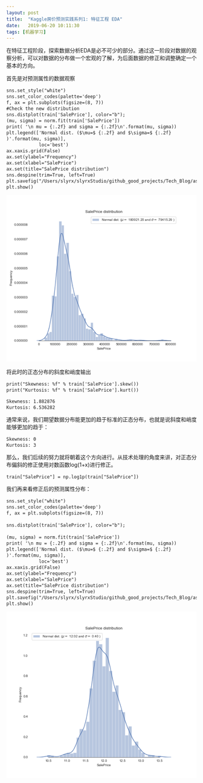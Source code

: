 ```yaml
---
layout: post
title:  "Kaggle房价预测实践系列1: 特征工程 EDA"
date:   2019-06-20 10:11:30
tags: [机器学习]
---
```


在特征工程阶段，探索数据分析EDA是必不可少的部分。通过这一阶段对数据的观察分析，可以对数据的分布做一个宏观的了解，为后面数据的修正和调整确定一个基本的方向。

首先是对预测属性的数据观察
```
sns.set_style("white")
sns.set_color_codes(palette='deep')
f, ax = plt.subplots(figsize=(8, 7))
#Check the new distribution 
sns.distplot(train['SalePrice'], color="b");
(mu, sigma) = norm.fit(train['SalePrice'])
print( '\n mu = {:.2f} and sigma = {:.2f}\n'.format(mu, sigma))
plt.legend(['Normal dist. ($\mu=$ {:.2f} and $\sigma=$ {:.2f} )'.format(mu, sigma)],
            loc='best')
ax.xaxis.grid(False)
ax.set(ylabel="Frequency")
ax.set(xlabel="SalePrice")
ax.set(title="SalePrice distribution")
sns.despine(trim=True, left=True)
plt.savefig("/Users/slyrx/slyrxStudio/github_good_projects/Tech_Blog/assets/images/sale_price_distribut.png")
plt.show()
```

![png](../assets/images/sale_price_distribut.png)

将此时的正态分布的斜度和峭度输出
```
print("Skewness: %f" % train['SalePrice'].skew())
print("Kurtosis: %f" % train['SalePrice'].kurt())
```
    Skewness: 1.882876
    Kurtosis: 6.536282

通常来说，我们期望数据分布能更加的趋于标准的正态分布，也就是说斜度和峭度能够更加的趋于：

    Skewness: 0
    Kurtosis: 3

那么，我们后续的努力就将朝着这个方向进行。从技术处理的角度来讲，对正态分布偏斜的修正使用对数函数log(1+x)进行修正。

```
train["SalePrice"] = np.log1p(train["SalePrice"])
```

我们再来看修正后的预测属性分布：

```
sns.set_style("white")
sns.set_color_codes(palette='deep')
f, ax = plt.subplots(figsize=(8, 7))

sns.distplot(train['SalePrice'], color="b");

(mu, sigma) = norm.fit(train['SalePrice'])
print( '\n mu = {:.2f} and sigma = {:.2f}\n'.format(mu, sigma))
plt.legend(['Normal dist. ($\mu=$ {:.2f} and $\sigma=$ {:.2f} )'.format(mu, sigma)],
            loc='best')
ax.xaxis.grid(False)
ax.set(ylabel="Frequency")
ax.set(xlabel="SalePrice")
ax.set(title="SalePrice distribution")
sns.despine(trim=True, left=True)
plt.savefig("/Users/slyrx/slyrxStudio/github_good_projects/Tech_Blog/assets/images/sale_price_distribut_fixed.png")
plt.show()
```

![png](../assets/images/sale_price_distribut_fixed.png)